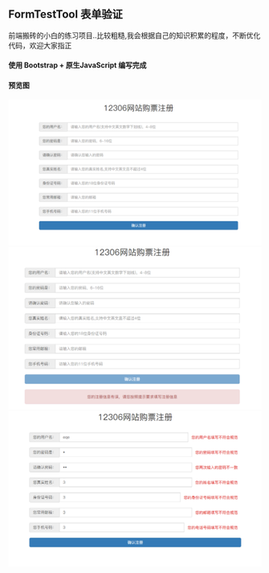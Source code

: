 ## FormTestTool 表单验证
前端搬砖的小白的练习项目..比较粗糙,我会根据自己的知识积累的程度，不断优化代码，欢迎大家指正
####  使用 Bootstrap + 原生JavaScript 编写完成
#### 预览图
![image1](preview/image1.png)
![image2](preview/image2.png)
![image3](preview/image3.png)
